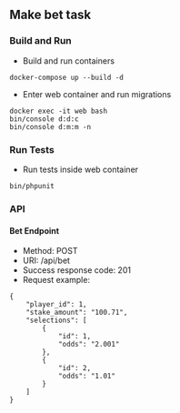 ## Make bet task

### Build and Run

- Build and run containers
```
docker-compose up --build -d
```

- Enter web container and run migrations
```
docker exec -it web bash
bin/console d:d:c
bin/console d:m:m -n
```

### Run Tests

- Run tests inside web container
```
bin/phpunit 
```

### API

#### Bet Endpoint

- Method: POST
- URI: /api/bet
- Success response code: 201 
- Request example:
```
{
	"player_id": 1,
	"stake_amount": "100.71",
	"selections": [
		{
			"id": 1,
			"odds": "2.001"
		},
		{
			"id": 2,
			"odds": "1.01"
		}
	]
}
```